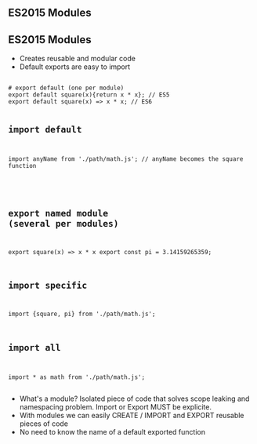 <section>
    <h1>ES2015 Modules</h1>
</section>


<section>
    <h2>ES2015 Modules</h2>
    <ul>
        <li>Creates reusable and modular code</li>
        <li>Default exports are easy to import</li>
    </ul>
    <pre><code class="js">
# export default (one per module)
export default square(x){return x &#42; x}; // ES5
export default square(x) => x &#42; x; // ES6

# import default
import anyName from './path/math.js'; // anyName becomes the square function
    </code></pre>
    <pre><code class="js">
# export named module (several per modules)
export square(x) => x &#42; x
export const pi = 3.14159265359;

# import specific
import {square, pi} from './path/math.js';
# import all
import * as math from './path/math.js';
    </code></pre>
     <aside class="notes">
        <ul>
            <li>What's a module? Isolated piece of code that solves scope leaking and namespacing problem. Import or Export MUST be explicite.</li>
            <li>With modules we can easily CREATE / IMPORT and EXPORT reusable pieces of code</li>
            <li>No need to know the name of a default exported function</li>
        </ul>
    </aside>
</section>